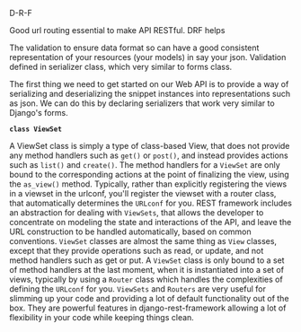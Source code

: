 D-R-F 

Good url routing essential to make API RESTful. DRF helps 

The validation to ensure data format so can have a good consistent representation of your resources (your models) in say your json. Validation defined in serializer class, which very similar to forms class.

The first thing we need to get started on our Web API is to provide a way of serializing and deserializing the snippet instances into representations such as json. We can do this by declaring serializers that work very similar to Django's forms. 

**`class ViewSet`**

A ViewSet class is simply a type of class-based View, that does not provide any method handlers such as `get()` or `post()`, and instead provides actions such as `list()` and `create()`.
The method handlers for a `ViewSet` are only bound to the corresponding actions at the point of finalizing the view, using the `as_view()` method.
Typically, rather than explicitly registering the views in a viewset in the urlconf, you'll register the viewset with a router class, that automatically determines the `URLconf` for you.
REST framework includes an abstraction for dealing with `ViewSets`, that allows the developer to concentrate on modeling the state and interactions of the API, and leave the URL construction to be handled automatically, based on common conventions.
`ViewSet` classes are almost the same thing as `View` classes, except that they provide operations such as read, or update, and not method handlers such as get or put.
A `ViewSet` class is only bound to a set of method handlers at the last moment, when it is instantiated into a set of views, typically by using a `Router` class which handles the complexities of defining the `URLconf` for you.
`ViewSets` and `Routers` are very useful for slimming up your code and providing a lot of default functionality out of the box. They are powerful features in django-rest-framework allowing a lot of flexibility in your code while keeping things clean. 